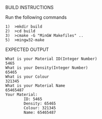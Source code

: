 BUILD INSTRUCTIONS

Run the following commands
~~~~~~~~~~~~~~~~~~~~~~~~~~~~~~~~
1)	>mkdir build
2)	>cd build
3)	>cmake -G "MinGW Makefiles" ..
5)	>mingw32-make
~~~~~~~~~~~~~~~~~~~~~~~~~~~~~~~~

EXPECTED OUTPUT
~~~~~~~~~~~~~~~~~~~~~~~~~~~~~~~~
What is your Material ID(Integer Number)
5465
What is your Density(Integer Number)
65465
What is your Colour
321345
What is your Material Name
65465487
Your Material:
        ID: 5465
        Density: 65465
        Colour: 321345
        Name: 65465487
~~~~~~~~~~~~~~~~~~~~~~~~~~~~~~~~
